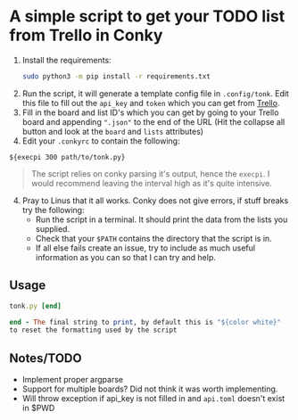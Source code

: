 # A simple script to get your TODO list from Trello in Conky
1. Install the requirements:
    ```bash
    sudo python3 -m pip install -r requirements.txt
    ```
2. Run the script, it will generate a template config file in `.config/tonk`. Edit this file to fill out the `api_key` and `token` which you can get from [Trello](https://trello.com/app-key).
3. Fill in the board and list ID's which you can get by going to your Trello board and appending `".json"` to the end of the URL (Hit the collapse all button and look at the `board` and `lists` attributes)
4. Edit your `.conkyrc` to contain the following:
```
${execpi 300 path/to/tonk.py}
```
> The script relies on conky parsing it's output, hence the `execpi`. I would recommend leaving the interval high as it's quite intensive.
4. Pray to Linus that it all works. Conky does not give errors, if stuff breaks try the following:
   * Run the script in a terminal. It should print the data from the lists you supplied.
   * Check that your `$PATH` contains the directory that the script is in.
   * If all else fails create an issue, try to include as much useful information as you can so that I can try and help.
## Usage
```ruby
tonk.py [end]

end - The final string to print, by default this is "${color white}"
to reset the formatting used by the script
```
## Notes/TODO

* Implement proper argparse
* Support for multiple boards? Did not think it was worth implementing.
* Will throw exception if api_key is not filled in and `api.toml` doesn't exist in $PWD
